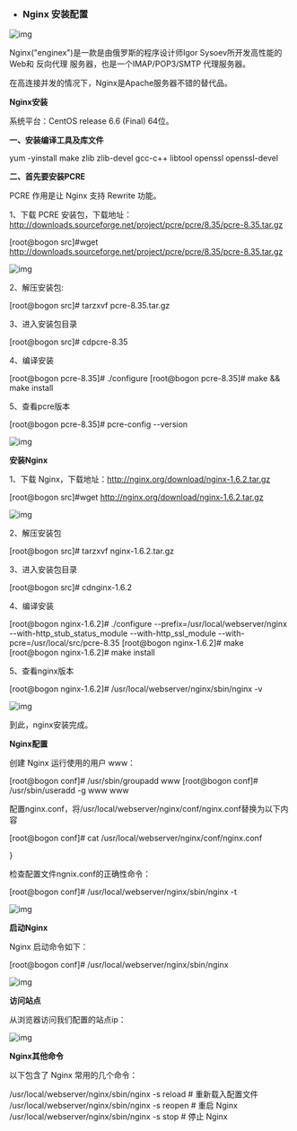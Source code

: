 - ### Nginx 安装配置

 

![img](file:///C:/Users/24593/AppData/Local/Temp/msohtmlclip1/01/clip_image001.jpg)

Nginx("enginex")是一款是由俄罗斯的程序设计师Igor Sysoev所开发高性能的 Web和 反向代理 服务器，也是一个IMAP/POP3/SMTP 代理服务器。

在高连接并发的情况下，Nginx是Apache服务器不错的替代品。

 

**Nginx安装**

系统平台：CentOS release 6.6 (Final) 64位。

**一、安装编译工具及库文件**

yum -yinstall make zlib zlib-devel gcc-c++ libtool  openssl openssl-devel

**二、首先要安装PCRE**

PCRE 作用是让 Nginx 支持 Rewrite 功能。

1、下载 PCRE 安装包，下载地址： <http://downloads.sourceforge.net/project/pcre/pcre/8.35/pcre-8.35.tar.gz>

[root@bogon src]#wget <http://downloads.sourceforge.net/project/pcre/pcre/8.35/pcre-8.35.tar.gz>

![img](file:///C:/Users/24593/AppData/Local/Temp/msohtmlclip1/01/clip_image002.png)

2、解压安装包:

[root@bogon src]# tarzxvf pcre-8.35.tar.gz

3、进入安装包目录

[root@bogon src]# cdpcre-8.35

4、编译安装 

[root@bogon pcre-8.35]# ./configure
[root@bogon pcre-8.35]# make && make install

5、查看pcre版本

[root@bogon pcre-8.35]# pcre-config --version

![img](file:///C:/Users/24593/AppData/Local/Temp/msohtmlclip1/01/clip_image003.png)

**安装Nginx**

1、下载 Nginx，下载地址：<http://nginx.org/download/nginx-1.6.2.tar.gz>

[root@bogon src]#wget <http://nginx.org/download/nginx-1.6.2.tar.gz>

![img](file:///C:/Users/24593/AppData/Local/Temp/msohtmlclip1/01/clip_image004.png)

2、解压安装包

[root@bogon src]# tarzxvf nginx-1.6.2.tar.gz

3、进入安装包目录

[root@bogon src]# cdnginx-1.6.2

4、编译安装

[root@bogon nginx-1.6.2]#
./configure --prefix=/usr/local/webserver/nginx --with-http_stub_status_module --with-http_ssl_module --with-pcre=/usr/local/src/pcre-8.35
[root@bogon nginx-1.6.2]#
make
[root@bogon nginx-1.6.2]# make
install

5、查看nginx版本

[root@bogon nginx-1.6.2]# /usr/local/webserver/nginx/sbin/nginx -v

![img](file:///C:/Users/24593/AppData/Local/Temp/msohtmlclip1/01/clip_image005.png)

到此，nginx安装完成。

 

**Nginx配置**

创建 Nginx 运行使用的用户 www：

[root@bogon conf]# /usr/sbin/groupadd www 
[root@bogon conf]# /usr/sbin/useradd
-g www www

配置nginx.conf，将/usr/local/webserver/nginx/conf/nginx.conf替换为以下内容

[root@bogon conf]# cat /usr/local/webserver/nginx/conf/nginx.conf

}

检查配置文件ngnix.conf的正确性命令：

[root@bogon conf]# /usr/local/webserver/nginx/sbin/nginx -t

![img](file:///C:/Users/24593/AppData/Local/Temp/msohtmlclip1/01/clip_image006.png)

 

**启动Nginx**

Nginx 启动命令如下：

[root@bogon conf]# /usr/local/webserver/nginx/sbin/nginx

![img](file:///C:/Users/24593/AppData/Local/Temp/msohtmlclip1/01/clip_image007.png)

 

**访问站点**

从浏览器访问我们配置的站点ip：

![img](file:///C:/Users/24593/AppData/Local/Temp/msohtmlclip1/01/clip_image008.png)

 

**Nginx其他命令**

以下包含了 Nginx 常用的几个命令：

/usr/local/webserver/nginx/sbin/nginx -s reload            # 重新载入配置文件
/usr/local/webserver/nginx/sbin/nginx -s reopen            # 重启 Nginx
/usr/local/webserver/nginx/sbin/nginx -s stop              # 停止 Nginx